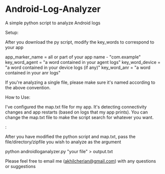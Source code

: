 Android-Log-Analyzer
====================

A simple python script to analyze Android logs

Setup:

After you download the py script, modify the key_words to correspond to your app

app_marker_name = all or part of your app name - "com.example"
key_word_agent = "a word contained in your agent logs"
key_word_device = "a word contained in your device logs (if any)"
key_word_anr = "a word contained in your anr logs"

If you're analyzing a single file, please make sure it's named according to the above convention.

How to Use:

I've configured the map.txt file for my app. It's detecting connectivity changes and app restarts (based on logs that my app prints). You can change the map.txt file to make the script search for whatever you want.

<What you are looking for> : <A string you will see in the log file when this event happens>

After you have modified the python script and map.txt, pass the file/directory/zipfile you wish to analyze as the argument

  python androidloganalyzer.py "your file" > output.txt
  
Please feel free to email me (akhilcherian@gmail.com) with any questions or suggestions
